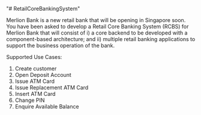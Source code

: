 "# RetailCoreBankingSystem" 

Merlion Bank is a new retail bank that will be opening in Singapore soon. You have been
asked to develop a Retail Core Banking System (RCBS) for Merlion Bank that will consist
of i) a core backend to be developed with a component-based architecture; and ii) multiple
retail banking applications to support the business operation of the bank. 

Supported Use Cases:
1) Create customer
2) Open Deposit Account
3) Issue ATM Card
4) Issue Replacement ATM
Card
5) Insert ATM Card
6) Change PIN
7) Enquire Available Balance


